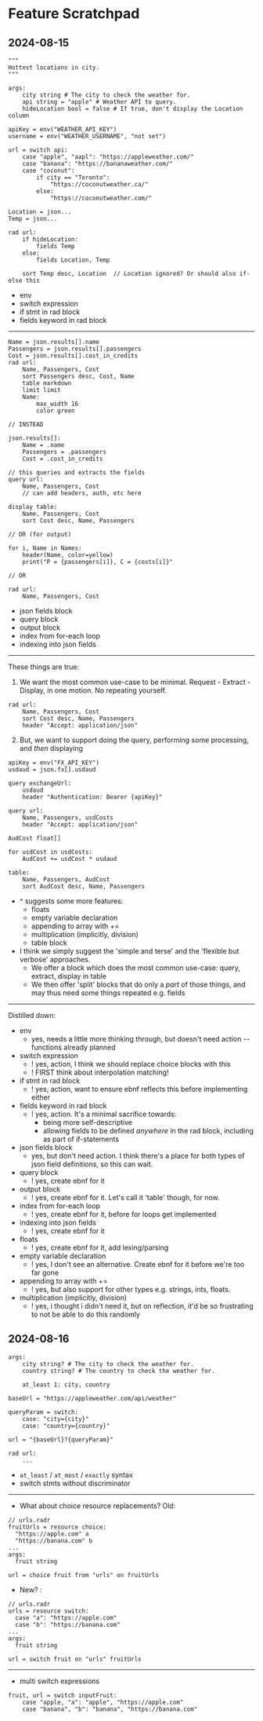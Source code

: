 # Feature Scratchpad

## 2024-08-15

```
"""
Hottest locations in city.
"""

args:
    city string # The city to check the weather for.
    api string = "apple" # Weather API to query.
    hideLocation bool = false # If true, don't display the Location column
    
apiKey = env("WEATHER_API_KEY")
username = env("WEATHER_USERNAME", "not set")

url = switch api:
    case "apple", "aapl": "https://appleweather.com/"
    case "banana": "https://bananaweather.com/"
    case "coconut":
        if city == "Toronto":
            "https://coconutweather.ca/"
        else:
            "https://coconutweather.com/"

Location = json...
Temp = json... 

rad url:
    if hideLocation:
        fields Temp
    else:
        fields Location, Temp
    
    sort Temp desc, Location  // Location ignored? Or should also if-else this
```

- env
- switch expression
- if stmt in rad block
- fields keyword in rad block

---

```
Name = json.results[].name
Passengers = json.results[].passengers
Cost = json.results[].cost_in_credits
rad url:
    Name, Passengers, Cost
    sort Passengers desc, Cost, Name
    table markdown
    limit limit
    Name:
        max_width 16
        color green
        
// INSTEAD

json.results[]:
    Name = .name
    Passengers = .passengers
    Cost = .cost_in_credits

// this queries and extracts the fields
query url:
    Name, Passengers, Cost
    // can add headers, auth, etc here

display table:
    Name, Passengers, Cost
    sort Cost desc, Name, Passengers
    
// OR (for output)

for i, Name in Names:
    header(Name, color=yellow)
    print("P = {passengers[i]}, C = {costs[i]}"
    
// OR

rad url:
    Name, Passengers, Cost
```

- json fields block
- query block
- output block
- index from for-each loop
- indexing into json fields

---

These things are true:

1. We want the most common use-case to be minimal. Request - Extract - Display, in one motion. No repeating yourself.

```
rad url:
    Name, Passengers, Cost
    sort Cost desc, Name, Passengers
    header "Accept: application/json"
```

2. But, we want to support doing the query, performing some processing, and *then* displaying

```
apiKey = env("FX_API_KEY")
usdaud = json.fx[].usdaud

query exchangeUrl:
    usdaud
    header "Authentication: Bearer {apiKey}"

query url:
    Name, Passengers, usdCosts
    header "Accept: application/json"
    
AudCost float[]

for usdCost in usdCosts:
    AudCost += usdCost * usdaud
    
table:
    Name, Passengers, AudCost
    sort AudCost desc, Name, Passengers
```

- ^ suggests some more features:
  - floats
  - empty variable declaration
  - appending to array with +=
  - multiplication (implicitly, division)
  - table block
- I think we simply suggest the 'simple and terse' and the 'flexible but verbose' approaches.
  - We offer a block which does the most common use-case: query, extract, display in table
  - We then offer 'split' blocks that do only a *part* of those things, and may thus need some things repeated e.g. fields

---

Distilled down:

- env
    - yes, needs a little more thinking through, but doesn't need action -- functions already planned
- switch expression
    - ! yes, action, I think we should replace choice blocks with this
    - ! FIRST think about interpolation matching!
- if stmt in rad block
    - ! yes, action, want to ensure ebnf reflects this before implementing either
- fields keyword in rad block
  - ! yes, action. It's a minimal sacrifice towards:
    - being more self-descriptive
    - allowing fields to be defined *anywhere* in the rad block, including as part of if-statements
- json fields block
  - yes, but don't need action. I think there's a place for both types of json field definitions, so this can wait.
- query block
  - ! yes, create ebnf for it
- output block
  - ! yes, create ebnf for it. Let's call it 'table' though, for now.
- index from for-each loop
  - ! yes, create ebnf for it, before for loops get implemented
- indexing into json fields
  - ! yes, create ebnf for it
- floats
  - ! yes, create ebnf for it, add lexing/parsing
- empty variable declaration
  - ! yes, I don't see an alternative. Create ebnf for it before we're too far gone
- appending to array with +=
  - ! yes, but also support for other types e.g. strings, ints, floats.
- multiplication (implicitly, division)
  - ! yes, i thought i didn't need it, but on reflection, it'd be so frustrating to not be able to do this randomly

## 2024-08-16

```
args:
    city string? # The city to check the weather for.
    country string? # The country to check the weather for.
    
    at_least 1: city, country

baseUrl = "https://appleweather.com/api/weather"
    
queryParam = switch:
    case: "city={city}"
    case: "country={country}"
    
url = "{baseUrl}?{queryParam}"

rad url:
    ...
```

- `at_least` / `at_most` / `exactly` syntax
- switch stmts without discriminator

---

- What about choice resource replacements? Old:

```
// urls.radr
fruitUrls = resource choice:
  "https://apple.com" a
  "https://banana.com" b
...
args:
  fruit string

url = choice fruit from "urls" on fruitUrls
```

- New? :

```
// urls.radr
urls = resource switch:
  case "a": "https://apple.com"
  case "b": "https://banana.com"
...
args:
  fruit string

url = switch fruit on "urls" fruitUrls
```

---

- multi switch expressions

```
fruit, url = switch inputFruit:
    case "apple, "a": "apple", "https://apple.com" 
    case "banana", "b": "banana", "https://banana.com" 
```
